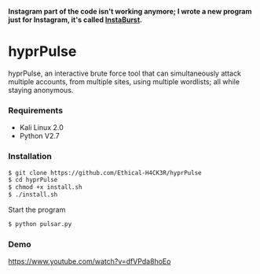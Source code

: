 __Instagram part of the code isn't working anymore; I wrote a new program just for Instagram, it's called [InstaBurst](https://github.com/Ethical-H4CK3R/InstaBurst).__

# hyprPulse

hyprPulse, an interactive brute force tool that can simultaneously attack multiple accounts, from multiple sites, using multiple wordlists; all while staying anonymous.

### Requirements
  - Kali Linux 2.0
  - Python V2.7

### Installation
```sh
$ git clone https://github.com/Ethical-H4CK3R/hyprPulse
$ cd hyprPulse
$ chmod +x install.sh
$ ./install.sh
```

Start the program
```sh
$ python pulsar.py
```

### Demo
https://www.youtube.com/watch?v=dfVPda8hoEo
